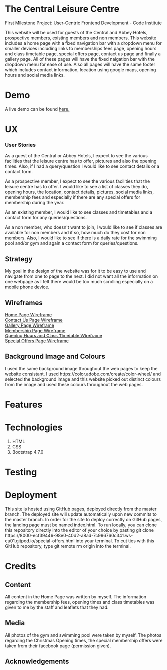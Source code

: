 <h1>The Central Leisure Centre</h1>
<p>First Milestone Project: User-Centric Frontend Development - Code Institute</p>
<p>This website will be used for guests of the Central and Abbey Hotels, prospective members, 
existing members and non members. This website includes a home page with a fixed navigation bar with a 
dropdown menu for smaller devices including links to memberships fees page, opening hours and class 
timetable page, special offers page, contact us page and finally a gallery page. All of these pages 
will have the fixed naigation bar with the dropdown menu for ease of use. Also all pages will have the 
same footer which includes contact information, location using google maps, opening hours and social media links.</p>

<h1>Demo</h1>
<p>A live demo can be found <a href="https://8000-ecf39446-98e0-40d2-a8ad-7c996760c341.ws-eu01.gitpod.io/">here.</a></p>

<h1>UX</h1>
<h3>User Stories</h3>
<p>As a guest of the Central or Abbey Hotels, I expect to see the various facilities
that the leisure centre has to offer, pictures and also the opening times. Also, if I had a query/question
I would like to see contact details or a contact form.</p>
<p>As a prospective member, I expect to see the various facilities that the leisure centre has to offer.
I would like to see a list of classes they do, opening hours, the location, contact details, pictures, social media links, membership fees
and especially if there are any special offers for membership during the year.</p>
<p>As an existing member, I would like to see classes and timetables and a contact form for any queries/questions.</p>
<p>As a non member, who doesn't want to join, I would like to see if classes are available for non members 
and if so, how much do they cost for non members. Also, I would like to see if there is a daily rate  for the swimming pool and/or gym 
and again a contact form for queries/questions.</p>

<h2>Strategy</h2>
<p>My goal in the design of the website was for it to be easy to use and navigate from one to page to the next.
I did not want all the information on one webpage as I felt there would be too much scrolling especially
 on a mobile phone device.</p>

<h2>Wireframes</h2>
<a href="../wireframes/homepage.jpg">Home Page Wireframe</a><br>
<a href="../wireframes/contactuspage.jpg">Contact Us Page Wireframe</a><br>
<a href="../wireframes/gallery.jpg">Gallery Page Wireframe</a><br>
<a href="../wireframes/membershippage.jpg">Membership Page Wireframe</a><br>
<a href="../wireframes/openinghrspage.jpg">Opening Hours and Class Timetable Wireframe</a><br>
<a href="../wireframes/specialofferspage.jpg">Special Offers Page Wireframe</a>

<h2>Background Image and Colours</h2>
<p>I used the same background image throughout the web pages to keep the website consistant. I used https://color.adobe.com/create/color-wheel/ 
and selected the background image and this website picked out distinct colours from the image and used these colours throughout the web pages.</p>

<h1>Features</h1>

#
#
#
#




<h1></h1>



<h1>Technologies</h1>
<ol>
<li>HTML</li>
<li>CSS</li>
<li>Bootstrap 4.7.0</li>
</ol>

<h1>Testing</h1>

#
#
#

<h1>Deployment</h1>
<p>This site is hosted using GitHub pages, deployed directly from the master branch. 
The deployed site will update automatically upon new commits to the master branch. 
In order for the site to deploy correctly on GitHub pages, the landing page must be 
named index.html. To run locally, you can clone this repository directly into the 
editor of your choice by pasting git clone 
https://8000-ecf39446-98e0-40d2-a8ad-7c996760c341.ws-eu01.gitpod.io/special-offers.html 
into your terminal. To cut ties with this GitHub repository, type git remote rm origin 
into the terminal.</p>

<h1>Credits</h1>

<h2>Content</h2>
<p>All content in the Home Page was written by myself. The information regarding 
the membership fees, opening times and class timetables was given to me by the staff
and leaflets that they had.</p>

<h2>Media</h2>
<p>All photos of the gym and swimming pool were taken by myself. The photos regarding the Christmas Opening times, 
the special membership offers were taken from their facebook page (permission given).</p>

<h2>Acknowledgements</h2>







